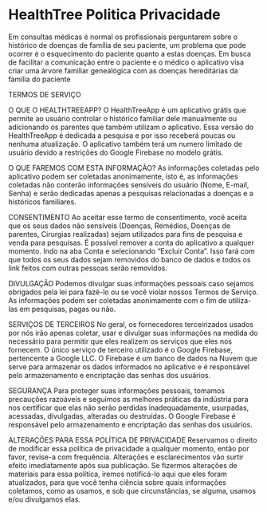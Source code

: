 # HealthTree Politica Privacidade
Em consultas médicas é normal os profissionais perguntarem sobre o histórico de doenças de família de seu paciente, um problema que pode ocorrer é o esquecimento do paciente quanto a estas doenças. Em busca de facilitar a comunicação entre o paciente e o médico o aplicativo visa criar uma árvore familiar genealógica com as doenças hereditárias da família do paciente

TERMOS DE SERVIÇO

O QUE O HEALTHTREEAPP?
O HealthTreeApp é um aplicativo grátis que permite ao usuário controlar o histórico familiar dele manualmente ou adicionando os parentes que também utilizam o aplicativo.
Essa versão do HealthTreeApp é dedicada a pesquisa e por isso receberá poucas ou nenhuma atualização. O aplicativo também terá um numero limitado de usuário devido a restrições do Google Firebase no modelo grátis.

O QUE FAREMOS COM ESTA INFORMAÇÃO?
As informações coletadas pelo aplicativo podem ser coletadas anonimamente, isto é, as informações coletadas não conterão informações sensíveis do usuário (Nome, E-mail, Senha) e serão dedicadas apenas a pesquisas relacionadas a doenças e a históricos familiares.

CONSENTIMENTO
Ao aceitar esse termo de consentimento, você aceita que os seus dados não sensíveis (Doenças, Remédios, Doenças de parentes, Cirurgias realizadas) sejam utilizados para fins de pesquisa e venda para pesquisas.
É possível remover a conta do aplicativo a qualquer momento. Indo na aba Conta e selecionando “Excluir Conta”. Isso fará com que todos os seus dados sejam removidos do banco de dados e todos os link feitos com outras pessoas serão removidos.

DIVULGAÇÃO
Podemos divulgar suas informações pessoais caso sejamos obrigados pela lei para fazê-lo ou se você violar nossos Termos de Serviço.
As informações podem ser coletadas anonimamente com o fim de utiliza-las em pesquisas, pagas ou não.

SERVIÇOS DE TERCEIROS
No geral, os fornecedores terceirizados usados por nós irão apenas coletar, usar e divulgar suas informações na medida do necessário para permitir que eles realizem os serviços que eles nos fornecem.
O único serviço de terceiro utilizado é o Google Firebase, pertencente a Google LLC. O Firebase é um banco de dados na Nuvem que serve para armazenar os dados informados no aplicativo e é responsável pelo armazenamento e encriptação das senhas dos usuários.

SEGURANÇA
Para proteger suas informações pessoais, tomamos precauções razoáveis e seguimos as melhores práticas da indústria para nos certificar que elas não serão perdidas inadequadamente, usurpadas, acessadas, divulgadas, alteradas ou destruídas.
O Google Firebase é responsável pelo armazenamento e encriptação das senhas dos usuários.

ALTERAÇÕES PARA ESSA POLÍTICA DE PRIVACIDADE
Reservamos o direito de modificar essa política de privacidade a qualquer momento, então por favor, revise-a com frequência. Alterações e esclarecimentos vão surtir efeito imediatamente após sua publicação. Se fizermos alterações de materiais para essa política, iremos notificá-lo aqui que eles foram atualizados, para que você tenha ciência sobre quais informações coletamos, como as usamos, e sob que circunstâncias, se alguma, usamos e/ou divulgamos elas.
